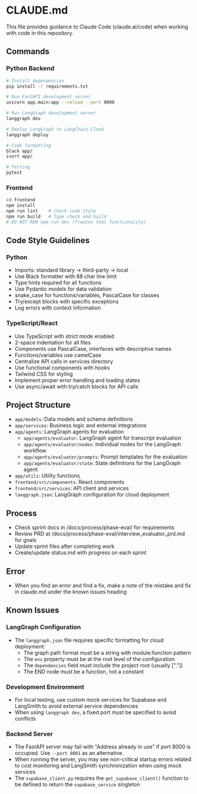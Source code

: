 # CLAUDE.md

This file provides guidance to Claude Code (claude.ai/code) when working with code in this repository.

## Commands

### Python Backend
```bash
# Install dependencies
pip install -r requirements.txt

# Run FastAPI development server
uvicorn app.main:app --reload --port 8000

# Run LangGraph development server
langgraph dev

# Deploy LangGraph to LangChain Cloud
langgraph deploy

# Code formatting
black app/
isort app/

# Testing
pytest
```

### Frontend
```bash
cd frontend
npm install
npm run lint    # Check code style
npm run build   # Type check and build
# DO NOT RUN npm run dev (freezes tool functionality)
```

## Code Style Guidelines

### Python
- Imports: standard library → third-party → local
- Use Black formatter with 88 char line limit
- Type hints required for all functions
- Use Pydantic models for data validation
- snake_case for functions/variables, PascalCase for classes
- Try/except blocks with specific exceptions
- Log errors with context information

### TypeScript/React
- Use TypeScript with strict mode enabled
- 2-space indentation for all files
- Components use PascalCase, interfaces with descriptive names
- Functions/variables use camelCase
- Centralize API calls in services directory
- Use functional components with hooks
- Tailwind CSS for styling
- Implement proper error handling and loading states
- Use async/await with try/catch blocks for API calls

## Project Structure
- `app/models`: Data models and schema definitions
- `app/services`: Business logic and external integrations
- `app/agents`: LangGraph agents for evaluation
  - `app/agents/evaluator`: LangGraph agent for transcript evaluation
  - `app/agents/evaluator/nodes`: Individual nodes for the LangGraph workflow
  - `app/agents/evaluator/prompts`: Prompt templates for the evaluation
  - `app/agents/evaluator/state`: State definitions for the LangGraph agent
- `app/utils`: Utility functions
- `frontend/src/components`: React components
- `frontend/src/services`: API client and services
- `langgraph.json`: LangGraph configuration for cloud deployment

## Process
- Check sprint docs in /docs/process/phase-eval/ for requirements
- Review PRD at /docs/process/phase-eval/interview_evaluator_prd.md for goals
- Update sprint files after completing work
- Create/update status.md with progress on each sprint

## Error
- When you find an error and find a fix, make a note of the mistake and fix in claude.md under the known issues heading

## Known Issues

### LangGraph Configuration
- The `langgraph.json` file requires specific formatting for cloud deployment:
  - The graph path format must be a string with module:function pattern
  - The `env` property must be at the root level of the configuration
  - The `dependencies` field must include the project root (usually ["."])
  - The END node must be a function, not a constant

### Development Environment
- For local testing, use custom mock services for Supabase and LangSmith to avoid external service dependencies
- When using `langgraph dev`, a fixed port must be specified to avoid conflicts

### Backend Server 
- The FastAPI server may fail with "Address already in use" if port 8000 is occupied. Use `--port 8001` as an alternative.
- When running the server, you may see non-critical startup errors related to cost monitoring and LangSmith synchronization when using mock services
- The `supabase_client.py` requires the `get_supabase_client()` function to be defined to return the `supabase_service` singleton
